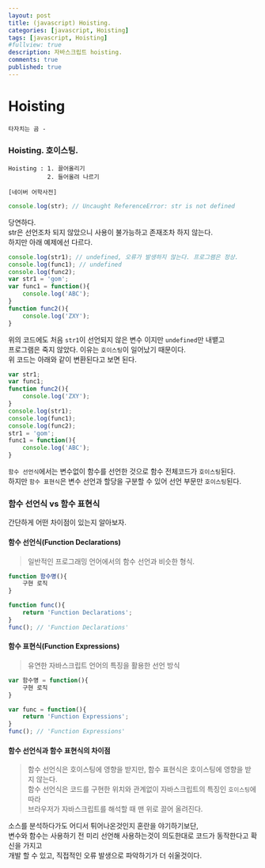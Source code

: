 ```yaml
---
layout: post
title: (javascript) Hoisting.
categories: [javascript, Hoisting]
tags: [javascript, Hoisting]
#fullview: true
description: 자바스크립트 hoisting.
comments: true
published: true
---
```


Hoisting
===

`타자치는 곰 - `
<br/>

### Hoisting. 호이스팅. 
```
Hoisting : 1. 끌어올리기
           2. 들어올려 나르기
        
[네이버 어학사전]
```

```javascript
console.log(str); // Uncaught ReferenceError: str is not defined
```

당연하다.<br/>
str은 선언조차 되지 않았으니 사용이 불가능하고 존재조차 하지 않는다.<br/>
하지만 아래 예제에선 다르다.

```javascript
console.log(str1); // undefined, 오류가 발생하지 않는다. 프로그램은 정상.
console.log(func1); // undefined
console.log(func2);
var str1 = 'gom';
var func1 = function(){
    console.log('ABC');
}
function func2(){
    console.log('ZXY');
}
```
위의 코드에도 처음 `str1`이 선언되지 않은 변수 이지만 `undefined`만 내뱉고<br/>
프로그램은 죽지 않았다. 이유는 `호이스팅`이 일어났기 때문이다.<br/>
위 코드는 아래와 같이 변환된다고 보면 된다.

```javascript
var str1;
var func1;
function func2(){
    console.log('ZXY');
}
console.log(str1);
console.log(func1);
console.log(func2);
str1 = 'gom';
func1 = function(){
    console.log('ABC');
}
```
`함수 선언식`에서는 변수없이 함수를 선언한 것으로 함수 전체코드가 `호이스팅`된다.<br/>
하지만 `함수 표현식`은 변수 선언과 할당을 구분할 수 있어 선언 부문만 `호이스팅`된다.<br/>

### 함수 선언식 vs 함수 표현식
간단하게 어떤 차이점이 있는지 알아보자.

#### 함수 선언식(Function Declarations)
> 일반적인 프로그래밍 언어에서의 함수 선언과 비슷한 형식.

```javascript
function 함수명(){
    구현 로직
}

function func(){
    return 'Function Declarations';
}
func(); // 'Function Declarations'
```

#### 함수 표현식(Function Expressions)
> 유연한 자바스크립트 언어의 특징을 활용한 선언 방식

```javascript
var 함수명 = function(){
    구현 로직
}

var func = function(){
    return 'Function Expressions';
}
func(); // 'Function Expressions'
```
#### 함수 선언식과 함수 표현식의 차이점
> 함수 선언식은 호이스팅에 영향을 받지만, 함수 표현식은 호이스팅에 영향을 받지 않는다.<br/>
> 함수 선언식은 코드를 구현한 위치와 관계없이 자바스크립트의 특징인 `호이스팅`에 따라<br/> 브라우저가 자바스크립트를 해석할 때 맨 위로 끌어 올려진다.


소스를 분석하다가도 어디서 튀어나온것인지 혼란을 야기하기보단,<br/>
변수와 함수는 사용하기 전 미리 선언해 사용하는것이 의도한대로 코드가 동작한다고 확신을 가지고<br/>개발 할 수 있고, 직접적인 오류 발생으로 파악하기가 더 쉬울것이다.